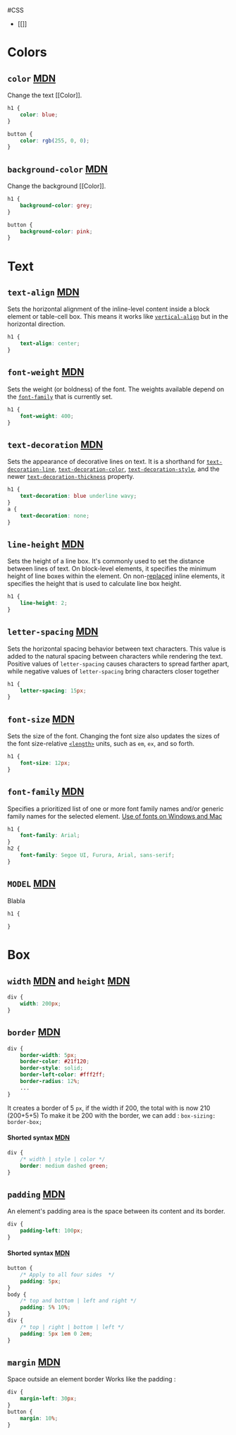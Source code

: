 #CSS 

- [[]]
# Colors
## `color` [MDN](https://developer.mozilla.org/en-US/docs/Web/CSS/color)
Change the text [[Color]].
```CSS
h1 {
	color: blue;
}

button {
	color: rgb(255, 0, 0); 
}
```

## `background-color` [MDN](https://developer.mozilla.org/en-US/docs/Web/CSS/background-color)
Change the background [[Color]].
```CSS
h1 {
	background-color: grey;
}

button {
	background-color: pink;
}
```

# Text
## `text-align` [MDN](https://developer.mozilla.org/en-US/docs/Web/CSS/text-align)
Sets the horizontal alignment of the inline-level content inside a block element or table-cell box. This means it works like [`vertical-align`](https://developer.mozilla.org/en-US/docs/Web/CSS/vertical-align) but in the horizontal direction.
```CSS
h1 {
	text-align: center;
}
```

## `font-weight` [MDN](https://developer.mozilla.org/en-US/docs/Web/CSS/font-weight)
Sets the weight (or boldness) of the font. The weights available depend on the [`font-family`](https://developer.mozilla.org/en-US/docs/Web/CSS/font-family) that is currently set.
```CSS
h1 {
	font-weight: 400;
}
```

## `text-decoration` [MDN](https://developer.mozilla.org/en-US/docs/Web/CSS/text-decoration)
Sets the appearance of decorative lines on text. It is a shorthand for [`text-decoration-line`](https://developer.mozilla.org/en-US/docs/Web/CSS/text-decoration-line), [`text-decoration-color`](https://developer.mozilla.org/en-US/docs/Web/CSS/text-decoration-color), [`text-decoration-style`](https://developer.mozilla.org/en-US/docs/Web/CSS/text-decoration-style), and the newer [`text-decoration-thickness`](https://developer.mozilla.org/en-US/docs/Web/CSS/text-decoration-thickness) property.
```CSS
h1 {
	text-decoration: blue underline wavy;
}
a {
	text-decoration: none;
}
```

## `line-height` [MDN](https://developer.mozilla.org/en-US/docs/Web/CSS/line-height)
Sets the height of a line box. It's commonly used to set the distance between lines of text. On block-level elements, it specifies the minimum height of line boxes within the element. On non-[replaced](https://developer.mozilla.org/en-US/docs/Web/CSS/Replaced_element) inline elements, it specifies the height that is used to calculate line box height.
```CSS
h1 {
	line-height: 2;
}
```

## `letter-spacing` [MDN](https://developer.mozilla.org/en-US/docs/Web/CSS/letter-spacing)
Sets the horizontal spacing behavior between text characters. This value is added to the natural spacing between characters while rendering the text. Positive values of `letter-spacing` causes characters to spread farther apart, while negative values of `letter-spacing` bring characters closer together
```CSS
h1 {
	letter-spacing: 15px;
}
```

## `font-size` [MDN](https://developer.mozilla.org/en-US/docs/Web/CSS/font-size)
Sets the size of the font. Changing the font size also updates the sizes of the font size-relative [`<length>`](https://developer.mozilla.org/en-US/docs/Web/CSS/length) units, such as `em`, `ex`, and so forth.
```CSS
h1 {
	font-size: 12px;
}
```

## `font-family` [MDN](https://developer.mozilla.org/en-US/docs/Web/CSS/font-family)
Specifies a prioritized list of one or more font family names and/or generic family names for the selected element.
[Use of fonts on Windows and Mac](https://www.cssfontstack.com/)
```CSS
h1 {
	font-family: Arial;
}
h2 {
	font-family: Segoe UI, Furura, Arial, sans-serif;
}
```

## `MODEL` [MDN](https://developer.mozilla.org/en-US/docs/Web/CSS/)
Blabla
```CSS
h1 {
	
}
```


# Box
## `width` [MDN](https://developer.mozilla.org/en-US/docs/Web/CSS/width) and `height` [MDN](https://developer.mozilla.org/en-US/docs/Web/CSS/height)
```CSS
div {
	width: 200px; 
}
```

## `border` [MDN](https://developer.mozilla.org/en-US/docs/Web/CSS/border)
```CSS
div {
	border-width: 5px;
	border-color: #21f120;
	border-style: solid;
	border-left-color: #fff2ff;
	border-radius: 12%;
	...
}
```
It creates a border of 5 `px`, if the width if 200, the total with is now 210 (200+5+5)
To make it be 200 with the border, we can add :
`box-sizing: border-box;`
#### Shorted syntax [MDN](https://developer.mozilla.org/en-US/docs/Web/CSS/border)
```CSS
div {
	/* width | style | color */ 
	border: medium dashed green;
}
```

## `padding` [MDN](https://developer.mozilla.org/en-US/docs/Web/CSS/padding)
An element's padding area is the space between its content and its border.
```CSS
div {
	padding-left: 100px;
}
```
#### Shorted syntax [MDN](https://developer.mozilla.org/en-US/docs/Web/CSS/border)
```CSS
button {
	/* Apply to all four sides  */
	padding: 5px;
}
body {
	/* top and bottom | left and right */
	padding: 5% 10%;
}
div {
	/* top | right | bottom | left */
	padding: 5px 1em 0 2em;
}
```
## `margin` [MDN](https://developer.mozilla.org/en-US/docs/Web/CSS/margin)
Space outside an element border 
Works like the padding :
```CSS
div {
	margin-left: 30px; 
}
button {
	margin: 10%;
}
```